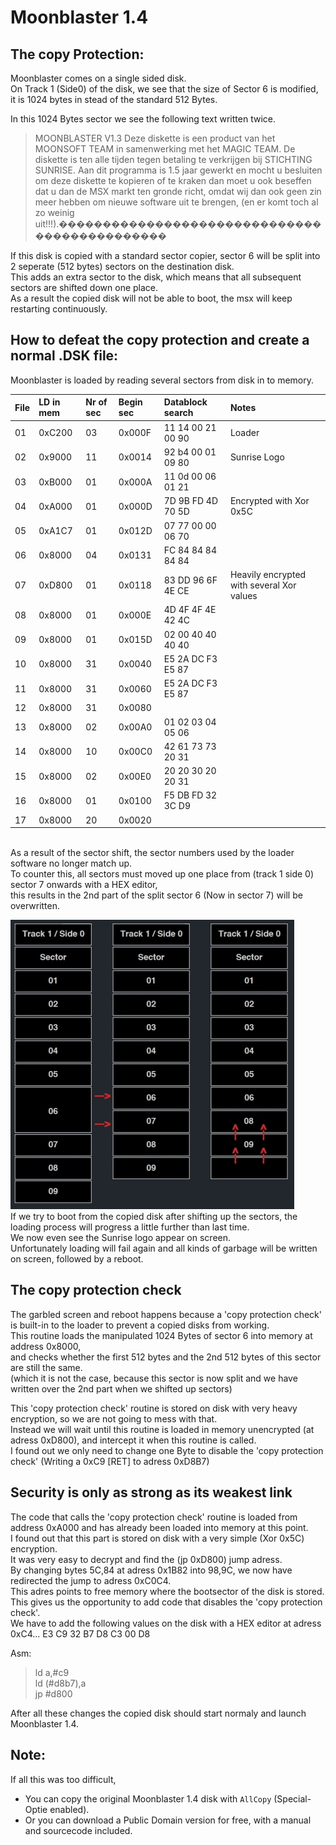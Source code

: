 # Moonblaster 1.4

## The copy Protection:

Moonblaster comes on a single sided disk.  
On Track 1 (Side0) of the disk, we see that the size of Sector 6 is modified, it is 1024 bytes in stead of the standard 512 Bytes.  

In this 1024 Bytes sector we see the following text written twice.  

> MOONBLASTER V1.3   Deze diskette is een product van het MOONSOFT TEAM in samenwerking met het MAGIC TEAM. De diskette is ten alle tijden tegen betaling te verkrijgen bij STICHTING SUNRISE. Aan dit programma is 1.5 jaar gewerkt en mocht u besluiten om deze diskette te kopieren of te kraken dan moet u ook beseffen dat u dan de MSX markt ten gronde richt, omdat wij dan ook geen zin meer hebben om nieuwe software uit te brengen, (en er komt toch al zo weinig uit!!!).���������������������������������������������  

If this disk is copied with a standard sector copier, sector 6 will be split into 2 seperate (512 bytes) sectors on the destination disk.  
This adds an extra sector to the disk, which means that all subsequent sectors are shifted down one place.  
As a result the copied disk will not be able to boot, the msx will keep restarting continuously.

## How to defeat the copy protection and create a normal .DSK file:

Moonblaster is loaded by reading several sectors from disk in to memory.

|File|LD in mem|Nr of sec|Begin sec|Datablock search|Notes|
| :------------ | :------------ | :------------ | :------------ | :------------ | :------------ |
|01|0xC200|03|0x000F|11 14 00 21 00 90|Loader
|02|	0x9000|11|0x0014|92 b4 00 01 09 80|Sunrise Logo|
|03|0xB000|01|0x000A|11 0d 00 06 01 21||
|04|0xA000|01|0x000D|7D 9B FD 4D 70 5D|Encrypted with Xor 0x5C|
|05|0xA1C7|01|0x012D|07 77 00 00 06 70||
|06|0x8000|04|0x0131|FC 84 84 84 84 84||
|07|0xD800|01|0x0118|83 DD 96 6F 4E CE|Heavily encrypted with several Xor values|
|08|0x8000|01|0x000E|4D 4F 4F 4E 42 4C||
|09|0x8000|01|0x015D|02 00 40 40 40 40||
|10|0x8000|31|0x0040|E5 2A DC F3 E5 87||
|11|0x8000|31|0x0060|E5 2A DC F3 E5 87||
|12|0x8000|31|0x0080|||
|13|0x8000|02|0x00A0|01 02 03 04 05 06||
|14|0x8000|10|0x00C0|42 61 73 73 20 31||
|15|0x8000|02|0x00E0|20 20 30 20 20 31||
|16|0x8000|01|0x0100|F5 DB FD 32 3C D9||
|17|0x8000|20|0x0020|||

\
As a result of the sector shift, the sector numbers used by the loader software no longer match up.  
To counter this, all sectors must moved up one place from (track 1 side 0) sector 7 onwards with a HEX editor,  
this results in the 2nd part of the split sector 6 (Now in sector 7) will be overwritten.  

![alt text](https://github.com/LarsThe18Th/MSX_Copyprotection/blob/main/Moonblaster1.4/Image1.jpg)  
If we try to boot from the copied disk after shifting up the sectors, the loading process will progress a little further than last time.  
We now even see the Sunrise logo appear on screen.  
Unfortunately loading will fail again and all kinds of garbage will be written on screen, followed by a reboot.  

## The copy protection check
The garbled screen and reboot happens because a 'copy protection check' is built-in to the loader to prevent a copied disks from working.  
This routine loads the manipulated 1024 Bytes of sector 6 into memory at address 0x8000,  
and checks whether the first 512 bytes and the 2nd 512 bytes of this sector are still the same.  
(which it is not the case, because this sector is now split and we have written over the 2nd part when we shifted up sectors)  

This 'copy protection check' routine is stored on disk with very heavy encryption, so we are not going to mess with that.  
Instead we will wait until this routine is loaded in memory unencrypted (at adress 0xD800), and intercept it when this routine is called.  
I found out we only need to change one Byte to disable the 'copy protection check' (Writing a 0xC9 [RET] to adress 0xD8B7)  


## Security is only as strong as its weakest link

The code that calls the 'copy protection check' routine is loaded from address 0xA000 and has already been loaded into memory at this point.  
I found out that this part is stored on disk with a very simple (Xor 0x5C) encryption.  
It was very easy to decrypt and find the (jp 0xD800) jump adress.  
By changing bytes 5C,84 at adress 0x1B82 into 98,9C, we now have redirected the jump to adress 0xC0C4.  
This adres points to free memory where the bootsector of the disk is stored.  
This gives us the opportunity to add code that disables the 'copy protection check'.  
We have to add the following values on the disk with a HEX editor at adress 0xC4... E3 C9 32 B7 D8 C3 00 D8  

Asm:
>ld a,#c9  
>ld (#d8b7),a  
>jp #d800  


After all these changes the copied disk should start normaly and launch Moonblaster 1.4.  

## Note:
If all this was too difficult, 
- You can copy the original Moonblaster 1.4 disk with `AllCopy` (Special-Optie enabled).  
- Or you can download a Public Domain version for free, with a manual and sourcecode included.